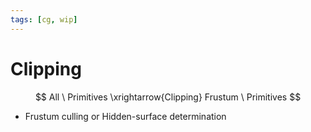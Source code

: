 ```yaml
---
tags: [cg, wip]
---
```


# Clipping

$$
All \ Primitives \xrightarrow{Clipping} Frustum \ Primitives
$$

- Frustum culling or Hidden-surface determination